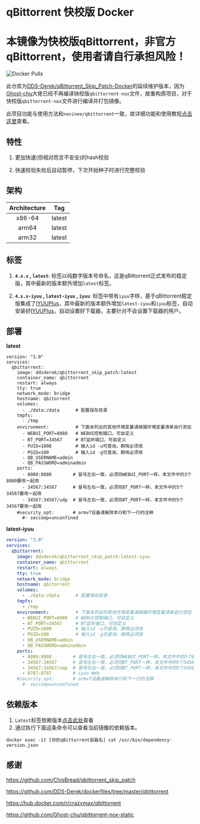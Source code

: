 # qBittorrent 快校版 Docker

# 本镜像为快校版qBittorrent，非官方qBittorrent，使用者请自行承担风险！

![Docker Pulls](https://img.shields.io/docker/pulls/ddsderek/qbittorrent_skip_patch.svg?style=for-the-badge&label=pulls&logo=docker)

此仓库为[DDS-Derek/qBittorrent_Skip_Patch-Docker](https://github.com/DDS-Derek/qBittorrent_Skip_Patch-Docker)的延续维护版本，因为[Ghost-chu](https://github.com/Ghost-chu/qbittorrent-nox-static)大佬已经不再编译快校版`qbittorrent-nox`文件，故重构原项目，对于快校版`qbittorrent-nox`文件进行编译并打包镜像。
 
此项目功能与使用方法和`nevinee/qbittorrent`一致，故详细功能和使用教程[点击这里](https://evine.win/p/docker-install-qbittorrent/)查看。

## 特性

1. 更加快速(但相对而言不安全)的hash校验

2. 快速校验失败后自动暂停，下次开始种子时进行完整校验

## 架构

| Architecture | Tag            |
| :----------: | :------------: |
| x86-64       | latest   |
| arm64        | latest |
| arm32        | latest |

## 标签

1. **`4.x.x` , `latest`**: 标签以纯数字版本号命名，这是qBittorrent正式发布的稳定版，其中最新的版本额外增加`latest`标签。
  
2. **`4.x.x-iyuu` , `latest-iyuu` , `iyuu`**: 标签中带有`iyuu`字样，基于qBittorrent稳定版集成了[IYUUPlus](https://github.com/ledccn/IYUUPlus)，其中最新的版本额外增加`latest-iyuu`和`iyuu`标签，自动安装好[IYUUPlus](https://github.com/ledccn/IYUUPlus)，自动设置好下载器，主要针对不会设置下载器的用户。

## 部署

**latest**
```shell
version: "3.0"
services:
  qbittorrent:
    image: ddsderek/qbittorrent_skip_patch:latest
    container_name: qbittorrent
    restart: always
    tty: true
    network_mode: bridge
    hostname: qbitorrent
    volumes:
      - ./data:/data      # 配置保存目录
    tmpfs:
      - /tmp
    environment:          # 下面未列出的其他环境变量请根据环境变量清单自行添加
      - WEBUI_PORT=8080   # WEBUI控制端口，可自定义
      - BT_PORT=34567     # BT监听端口，可自定义
      - PUID=1000         # 输入id -u可查询，群晖必须改
      - PGID=100          # 输入id -g可查询，群晖必须改
      - QB_USERNAME=admin
      - QB_PASSWORD=adminadmin
    ports:
      - 8080:8080        # 冒号左右一致，必须同WEBUI_PORT一样，本文件中的3个8080要改一起改
      - 34567:34567      # 冒号左右一致，必须同BT_PORT一样，本文件中的5个34567要改一起改
      - 34567:34567/udp  # 冒号左右一致，必须同BT_PORT一样，本文件中的5个34567要改一起改
    #security_opt:       # armv7设备请解除本行和下一行的注释
      #- seccomp=unconfined
```

**latest-iyuu**
```yaml
version: "3.0"
services:
  qbittorrent:
    image: ddsderek/qbittorrent_skip_patch:latest-iyuu
    container_name: qbittorrent
    restart: always
    tty: true
    network_mode: bridge
    hostname: qbitorrent
    volumes:
      - ./data:/data      # 配置保存目录
    tmpfs:
      - /tmp
    environment:          # 下面未列出的其他环境变量请根据环境变量清单自行添加
      - WEBUI_PORT=8080   # WEBUI控制端口，可自定义
      - BT_PORT=34567     # BT监听端口，可自定义
      - PUID=1000         # 输入id -u可查询，群晖必须改
      - PGID=100          # 输入id -g可查询，群晖必须改
      - QB_USERNAME=admin
      - QB_PASSWORD=adminadmin
    ports:
      - 8080:8080        # 冒号左右一致，必须同WEBUI_PORT一样，本文件中的3个8080要改一起改
      - 34567:34567      # 冒号左右一致，必须同BT_PORT一样，本文件中的5个34567要改一起改
      - 34567:34567/udp  # 冒号左右一致，必须同BT_PORT一样，本文件中的5个34567要改一起改
      - 8787:8787        # iyuu Web
    #security_opt:       # armv7设备请解除本行和下一行的注释
      #- seccomp=unconfined
```

## 依赖版本

1. `Latest`标签依赖版本[点击此处](https://raw.githubusercontent.com/DDS-Derek/qBittorrent_Skip_Patch-Builder/master/dependency-version.json)查看
2. 通过执行下面这条命令可以查看当前镜像的依赖版本。

```shell
docker exec -it [你的qBittorrent容器名] cat /usr/bin/dependency-version.json
```

## 感谢

https://github.com/ChisBread/qbittorrent_skip_patch

https://github.com/DDS-Derek/dockerfiles/tree/master/qbittorrent

https://hub.docker.com/r/crazymax/qbittorrent

https://github.com/Ghost-chu/qbittorrent-nox-static
